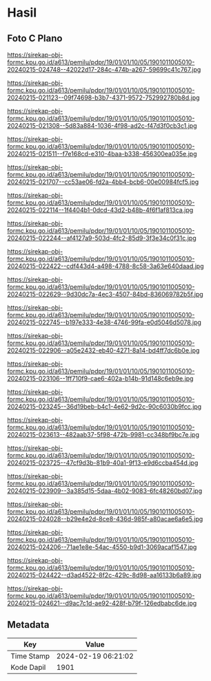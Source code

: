 # Hasil

## Foto C Plano

https://sirekap-obj-formc.kpu.go.id/a613/pemilu/pdpr/19/01/01/10/05/1901011005010-20240215-024748--42022d17-284c-474b-a267-59699c41c767.jpg

https://sirekap-obj-formc.kpu.go.id/a613/pemilu/pdpr/19/01/01/10/05/1901011005010-20240215-021123--09f74698-b3b7-4371-9572-752992780b8d.jpg

https://sirekap-obj-formc.kpu.go.id/a613/pemilu/pdpr/19/01/01/10/05/1901011005010-20240215-021308--5d83a884-1036-4f98-ad2c-f47d3f0cb3c1.jpg

https://sirekap-obj-formc.kpu.go.id/a613/pemilu/pdpr/19/01/01/10/05/1901011005010-20240215-021511--f7e168cd-e310-4baa-b338-456300ea035e.jpg

https://sirekap-obj-formc.kpu.go.id/a613/pemilu/pdpr/19/01/01/10/05/1901011005010-20240215-021707--cc53ae06-fd2a-4bb4-bcb6-00e00984fcf5.jpg

https://sirekap-obj-formc.kpu.go.id/a613/pemilu/pdpr/19/01/01/10/05/1901011005010-20240215-022114--1f4404b1-0dcd-43d2-b48b-4f6f1af813ca.jpg

https://sirekap-obj-formc.kpu.go.id/a613/pemilu/pdpr/19/01/01/10/05/1901011005010-20240215-022244--af4127a9-503d-4fc2-85d9-3f3e34c0f31c.jpg

https://sirekap-obj-formc.kpu.go.id/a613/pemilu/pdpr/19/01/01/10/05/1901011005010-20240215-022422--cdf443d4-a498-4788-8c58-3a63e640daad.jpg

https://sirekap-obj-formc.kpu.go.id/a613/pemilu/pdpr/19/01/01/10/05/1901011005010-20240215-022629--9d30dc7a-4ec3-4507-84bd-836069782b5f.jpg

https://sirekap-obj-formc.kpu.go.id/a613/pemilu/pdpr/19/01/01/10/05/1901011005010-20240215-022745--b197e333-4e38-4746-99fa-e0d5046d5078.jpg

https://sirekap-obj-formc.kpu.go.id/a613/pemilu/pdpr/19/01/01/10/05/1901011005010-20240215-022906--a05e2432-eb40-4271-8a14-bd4ff7dc6b0e.jpg

https://sirekap-obj-formc.kpu.go.id/a613/pemilu/pdpr/19/01/01/10/05/1901011005010-20240215-023106--1ff710f9-cae6-402a-b14b-91d148c6eb9e.jpg

https://sirekap-obj-formc.kpu.go.id/a613/pemilu/pdpr/19/01/01/10/05/1901011005010-20240215-023245--36d19beb-b4c1-4e62-9d2c-90c6030b9fcc.jpg

https://sirekap-obj-formc.kpu.go.id/a613/pemilu/pdpr/19/01/01/10/05/1901011005010-20240215-023613--482aab37-5f98-472b-9981-cc348bf9bc7e.jpg

https://sirekap-obj-formc.kpu.go.id/a613/pemilu/pdpr/19/01/01/10/05/1901011005010-20240215-023725--47cf9d3b-81b9-40a1-9f13-e9d6ccba454d.jpg

https://sirekap-obj-formc.kpu.go.id/a613/pemilu/pdpr/19/01/01/10/05/1901011005010-20240215-023909--3a385d15-5daa-4b02-9083-6fc48260bd07.jpg

https://sirekap-obj-formc.kpu.go.id/a613/pemilu/pdpr/19/01/01/10/05/1901011005010-20240215-024028--b29e4e2d-8ce8-436d-985f-a80acae6a6e5.jpg

https://sirekap-obj-formc.kpu.go.id/a613/pemilu/pdpr/19/01/01/10/05/1901011005010-20240215-024206--71ae1e8e-54ac-4550-b9d1-3069acaf1547.jpg

https://sirekap-obj-formc.kpu.go.id/a613/pemilu/pdpr/19/01/01/10/05/1901011005010-20240215-024422--d3ad4522-8f2c-429c-8d98-aa16133b6a89.jpg

https://sirekap-obj-formc.kpu.go.id/a613/pemilu/pdpr/19/01/01/10/05/1901011005010-20240215-024621--d9ac7c1d-ae92-428f-b79f-126edbabc6de.jpg


## Metadata

| Key        | Value               |
| ---------- | ------------------- |
| Time Stamp | 2024-02-19 06:21:02 |
| Kode Dapil | 1901                |



